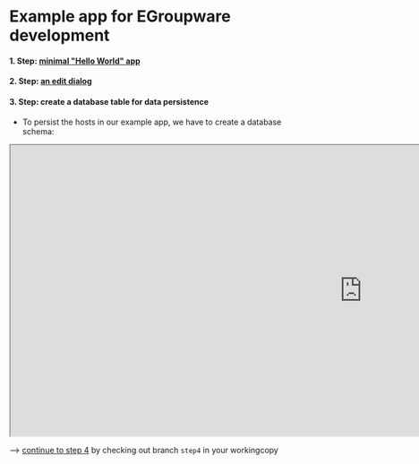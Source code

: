 # Example app for EGroupware development

#### 1. Step: [minimal "Hello World" app](https://github.com/EGroupware/example/tree/step1)
#### 2. Step: [an edit dialog](https://github.com/EGroupware/example/tree/step2)
#### 3. Step: create a database table for data persistence

* To persist the hosts in our example app, we have to create a database schema:

<div align="center">
    <iframe width="1255" height="520" src="https://youtu.be/rvZsZz9InB8"></iframe>
</div>




--> [continue to step 4](https://github.com/EGroupware/example/tree/step3) by checking out branch ```step4``` in your workingcopy
